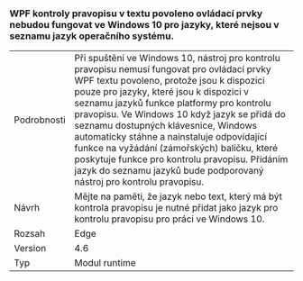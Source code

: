 ### <a name="wpf-spell-checking-in-text-enabled-controls-will-not-work-in-windows-10-for-languages-not-in-the-oss-input-language-list"></a>WPF kontroly pravopisu v textu povoleno ovládací prvky nebudou fungovat ve Windows 10 pro jazyky, které nejsou v seznamu jazyk operačního systému.

|   |   |
|---|---|
|Podrobnosti|Při spuštění ve Windows 10, nástroj pro kontrolu pravopisu nemusí fungovat pro ovládací prvky WPF textu povoleno, protože jsou k dispozici pouze pro jazyky, které jsou k dispozici v seznamu jazyků funkce platformy pro kontrolu pravopisu. Ve Windows 10 když jazyk se přidá do seznamu dostupných klávesnice, Windows automaticky stáhne a nainstaluje odpovídající funkce na vyžádání (zámořských) balíčku, které poskytuje funkce pro kontrolu pravopisu. Přidáním jazyk do seznamu jazyků bude podporovaný nástroj pro kontrolu pravopisu.|
|Návrh|Mějte na paměti, že jazyk nebo text, který má být kontrola pravopisu je nutné přidat jako jazyk pro kontrolu pravopisu pro práci ve Windows 10.|
|Rozsah|Edge|
|Version|4.6|
|Typ|Modul runtime|

